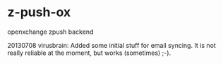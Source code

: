 z-push-ox
=========

openxchange zpush backend

20130708 virusbrain:
Added some initial stuff for email syncing. It is not really reliable at the moment, but works (sometimes) ;-).
